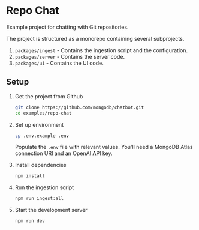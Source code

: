 # Repo Chat

Example project for chatting with Git repositories.

The project is structured as a monorepo containing several subprojects.

1. `packages/ingest` - Contains the ingestion script and the configuration.
2. `packages/server` - Contains the server code.
3. `packages/ui` - Contains the UI code.

## Setup

1. Get the project from Github

   ```sh
   git clone https://github.com/mongodb/chatbot.git
   cd examples/repo-chat
   ```

2. Set up environment

   ```sh
   cp .env.example .env
   ```

   Populate the `.env` file with relevant values. You'll need a MongoDB Atlas connection URI and an OpenAI API key.

3. Install dependencies

   ```sh
   npm install
   ```

4. Run the ingestion script

   ```sh
   npm run ingest:all

5. Start the development server

   ```sh
   npm run dev
   ```